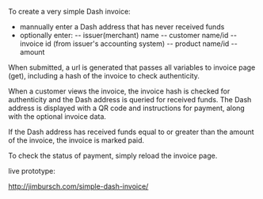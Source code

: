 To create a very simple Dash invoice:

- mannually enter a Dash address that has never received funds
- optionally enter:
-- issuer(merchant) name
-- customer name/id
-- invoice id (from issuer's accounting system)
-- product name/id
-- amount

When submitted, a url is generated that passes all variables to invoice page (get), including a hash of the invoice to check authenticity.

When a customer views the invoice, the invoice hash is checked for authenticity and the Dash address is queried for received funds. The Dash address is displayed with a QR code and instructions for payment, along with the optional invoice data.

If the Dash address has received funds equal to or greater than the amount of the invoice, the invoice is marked paid.

To check the status of payment, simply reload the invoice page.

live prototype:

http://jimbursch.com/simple-dash-invoice/
 
